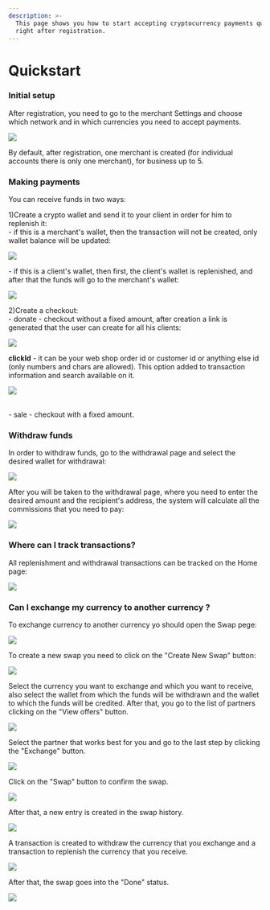 ```yaml
---
description: >-
  This page shows you how to start accepting cryptocurrency payments quickly
  right after registration.
---
```


# Quickstart

### Initial setup

After registration, you need to go to the merchant Settings and choose which network and in which currencies you need to accept payments.&#x20;

![](../.gitbook/assets/screenshot-nimbusweb.me-2022.05.13-18\_12\_11.png)

By default, after registration, one merchant is created (for individual accounts there is only one merchant), for business up to 5.

### Making payments

You can receive funds in two ways:

1\)Create a crypto wallet and send it to your client in order for him to replenish it:\
&#x20;\- if this is a merchant's wallet, then the transaction will not be created, only wallet balance will be updated:

![](../.gitbook/assets/screenshot-nimbusweb.me-2022.05.13-18\_13\_56.png)

&#x20;\- if this is a client's wallet, then first, the client's wallet is replenished, and after that the funds will go to the merchant's wallet:

![](../.gitbook/assets/screenshot-nimbusweb.me-2022.05.13-18\_15\_28.png)

2\)Create a checkout:\
&#x20;\- donate - checkout without a fixed amount, after creation a link is generated that the user can create for all his clients:

![](<../.gitbook/assets/screenshot-app.cpay.world-2022.01.17-19\_22\_34 (1).png>)

**clickId** - it can be your web shop order id or customer id or anything else id (only numbers and chars are allowed). This option added to transaction information and search available on it.

![](../.gitbook/assets/screenshot-app.cpay.world-2022.01.17-19\_29\_36.png)

\
&#x20;\- sale - checkout with a fixed amount.

### Withdraw funds

In order to withdraw funds, go to the withdrawal page and select the desired wallet for withdrawal:

![](../.gitbook/assets/screenshot-nimbusweb.me-2022.05.13-18\_17\_13.png)

After you will be taken to the withdrawal page, where you need to enter the desired amount and the recipient's address, the system will calculate all the commissions that you need to pay:

![](../.gitbook/assets/screenshot-nimbusweb.me-2022.05.13-18\_22\_23.png)

### Where can I track transactions?

All replenishment and withdrawal transactions can be tracked on the Home page:

![](../.gitbook/assets/screenshot-nimbusweb.me-2022.05.13-18\_26\_35.png)

### **Can I exchange my currency to another currency ?**

To exchange currency to another currency yo should open the Swap pege:

![](../.gitbook/assets/screenshot-nimbusweb.me-2022.05.13-18\_37\_50.png)

To create a new swap you need to click on the "Create New Swap" button:

![](../.gitbook/assets/screenshot-nimbusweb.me-2022.05.13-18\_39\_50.png)

Select the currency you want to exchange and which you want to receive, also select the wallet from which the funds will be withdrawn and the wallet to which the funds will be credited. After that, you go to the list of partners clicking on the "View offers" button.

![](../.gitbook/assets/screenshot-nimbusweb.me-2022.05.13-18\_40\_56.png)

Select the partner that works best for you and go to the last step by clicking the "Exchange" button.

![](../.gitbook/assets/screenshot-nimbusweb.me-2022.05.13-18\_42\_59.png)

Click on the "Swap" button to confirm the swap.

![](../.gitbook/assets/screenshot-nimbusweb.me-2022.05.13-18\_44\_43.png)

After that, a new entry is created in the swap history.

![](../.gitbook/assets/screenshot-nimbusweb.me-2022.05.13-18\_46\_20.png)

A transaction is created to withdraw the currency that you exchange and a transaction to replenish the currency that you receive.

![](../.gitbook/assets/screenshot-nimbusweb.me-2022.05.13-18\_47\_41.png)

After that, the swap goes into the "Done" status.

![](../.gitbook/assets/screenshot-nimbusweb.me-2022.05.13-18\_49\_11.png)
